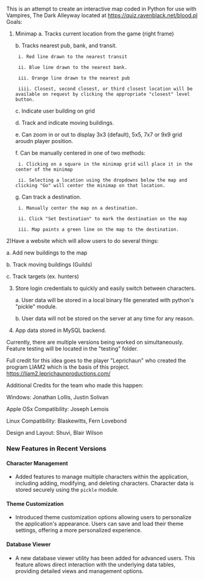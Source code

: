 This is an attempt to create an interactive map coded in Python for use with Vampires, The Dark Alleyway located at https://quiz.ravenblack.net/blood.pl
Goals:
1) Minimap 
      a. Tracks current location from the game (right frame)
     
      b. Tracks nearest pub, bank, and transit.

        i. Red line drawn to the nearest transit

        ii. Blue line drawn to the nearest bank.

        iii. Orange line drawn to the nearest pub

        iiii. Closest, second closest, or third closest location will be available on request by clicking the appropriate "closest" level button.

      c. Indicate user building on grid

      d. Track and indicate moving buildings.

      e. Can zoom in or out to display 3x3 (default), 5x5, 7x7 or 9x9 grid aroudn player position.

      f. Can be manually centered in one of two methods:

        i. Clicking on a square in the minimap grid will place it in the center of the minimap

        ii. Selecting a location using the dropdowns below the map and clicking "Go" will center the minimap on that location. 

      g. Can track a destination.

        i. Manually center the map on a destination.

        ii. Click "Set Destination" to mark the destination on the map

        iii. Map paints a green line on the map to the destination.

     
2)Have a website which will allow users to do several things:
  
   a. Add new buildings to the map

   b. Track moving buildings (Guilds)

   c. Track targets (ex. hunters)
  
3) Store login credentials to quickly and easily switch between characters.
  
   a. User data will be stored in a local binary file generated with python's "pickle" module.

   b. User data will not be stored on the server at any time for any reason. 
  
4) App data stored in MySQL backend.

Currently, there are multiple versions being worked on simultaneously. Feature testing will be located in the "testing" folder. 

Full credit for this idea goes to the player "Leprichaun" who created the program LIAM2 which is the basis of this project. https://liam2.leprichaunproductions.com/

Additional Credits for the team who made this happen:

Windows: Jonathan Lollis, Justin Solivan

Apple OSx Compatibility: Joseph Lemois

Linux Compatibility: Blaskewitts, Fern Lovebond

Design and Layout: Shuvi, Blair Wilson


### New Features in Recent Versions

#### Character Management
- Added features to manage multiple characters within the application, including adding, modifying, and deleting characters. Character data is stored securely using the `pickle` module.

#### Theme Customization
- Introduced theme customization options allowing users to personalize the application's appearance. Users can save and load their theme settings, offering a more personalized experience.

#### Database Viewer
- A new database viewer utility has been added for advanced users. This feature allows direct interaction with the underlying data tables, providing detailed views and management options.